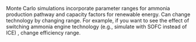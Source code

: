 Monte Carlo simulations incorporate parameter ranges for ammonia production pathway and capacity factors for renewable energy.
Can change technology by changing range. For example, if you want to see the effect of switching ammonia engine technology (e.g., simulate with SOFC instead of ICE) 
, change efficiency range. 
